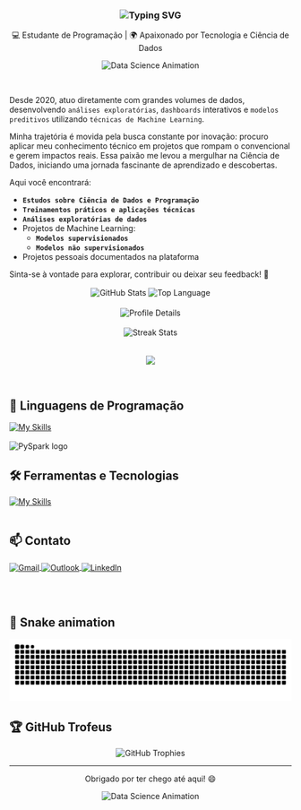 
<!--  Texto animado com "typing effect" (efeito máquina de escrever) -->
<!-- pause=300 → só 0.3 segundos entre frases -->
<!-- speed=50 → digitação mais rápida dos caracteres-->
<h3 align="center">
  <img src="https://readme-typing-svg.herokuapp.com?font=Fira+Code&weight=600&size=22&pause=300&speed=500&color=BD93F9&center=true&width=435&lines=👋+Olá%2C+seja+bem-vindo%21;Eu+sou+o+Espedito;Matemático+e+Cientista+de+Dados;" alt="Typing SVG" />
</h3>


<p align="center"> 
💻 Estudante de Programação | 🌍 Apaixonado por Tecnologia e Ciência de Dados
</p>
<!-- Gifs animados -->
<p align="center">
  <img src="https://media.giphy.com/media/qgQUggAC3Pfv687qPC/giphy.gif" alt="Data Science Animation" width="500"/>
</p>

<br>

Desde 2020, atuo diretamente com grandes volumes de dados, desenvolvendo `análises exploratórias`, `dashboards` interativos e `modelos preditivos` utilizando ``técnicas de Machine Learning``.

Minha trajetória é movida pela busca constante por inovação: procuro aplicar meu conhecimento técnico em projetos que rompam o convencional e gerem impactos reais. Essa paixão me levou a mergulhar na Ciência de Dados, iniciando uma jornada fascinante de aprendizado e descobertas.

Aqui você encontrará:

- **`Estudos sobre Ciência de Dados e Programação`**
- **`Treinamentos práticos e aplicações técnicas`**
- **`Análises exploratórias de dados`**
- Projetos de Machine Learning:
  - **`Modelos supervisionados`**
  - **`Modelos não supervisionados`**
- Projetos pessoais documentados na plataforma

Sinta-se à vontade para explorar, contribuir ou deixar seu feedback! 🚀


<!-- site documentação: https://github.com/anuraghazra/github-readme-stats -->
<!-- site para testes: https://github-profile-summary-cards.vercel.app/demo.html -->
<div align="center">
  <img
    height=165
    align="center"
    alt="GitHub Stats"
    src="https://github-readme-stats.vercel.app/api/?username=espeditoalves&show_icons=true&count_private=true&rank_icon=github&hide_border=true&theme=tokyonight&v=1"
  />
  <img
    height=165
    align="center"
    alt="Top Language"
    src="https://github-readme-stats.vercel.app/api/top-langs/?username=espeditoalves&layout=compact&hide_border=true&langs_count=16&theme=tokyonight&v=1"
  />
  <br>
  <br>
  <img
    align="center"
    alt="Profile Details"
    src="http://github-profile-summary-cards.vercel.app/api/cards/profile-details?username=espeditoalves&theme=tokyonight&v=1"
  />
  <br>
  <br>
  <img
    height=154
    align="center"
    alt="Streak Stats"
    src="https://github-readme-streak-stats.herokuapp.com?user=espeditoalves&theme=tokyonight&hide_border=true&card_width=885&v=1"
  />
</div>

<br>


<!-- Contador de visitantes -->
<div align="center">
  <p align="center">
  <img align="center" 
  src="https://visit-counter.vercel.app/counter.png?page=https%3A%2F%2Fgithub.com%2Fespeditoalves&s=21&c=bf91f3&bg=00000000&no=2&ff=digi&tb=Contador+De+Visitas%3A++&ta=" /></p> 
</div>

<br>


## 🚀 Linguagens de Programação
[![My Skills](https://skillicons.dev/icons?i=python,postgres)](https://skillicons.dev)<br><br>
<img src="https://upload.wikimedia.org/wikipedia/commons/f/f3/Apache_Spark_logo.svg" alt="PySpark logo" width="80"/>


## 🛠️ Ferramentas e Tecnologias
[![My Skills](https://skillicons.dev/icons?i=vscode,git,github,md,docker,sklearn)](https://skillicons.dev)<br><br>


## 📫 Contato
<p align="left">
  <a href="mailto:espeditoalves@usp.br" target="_blank">
    <img align="center" src="https://raw.githubusercontent.com/gauravghongde/social-icons/master/SVG/Color/Gmail.svg" alt="Gmail" height="30" width="40" />
  </a>
  <a href="mailto:espedito.ferreira.alves@outlook.com" target="_blank">
    <img align="center" src="https://raw.githubusercontent.com/gauravghongde/social-icons/master/SVG/Color/Outlook.svg" alt="Outlook" height="30" width="40" />
  </a>
  <a href="https://www.linkedin.com/in/espedito-ferreira-alves/" target="_blank">
    <img align="center" src="https://raw.githubusercontent.com/rahuldkjain/github-profile-readme-generator/master/src/images/icons/Social/linked-in-alt.svg" alt="LinkedIn" height="30" width="40" />
  </a>
</p>

<br><br>


## 🐍 Snake animation
<!-- vídeo de referncia: https://www.youtube.com/watch?v=Hs9_gyGgl4E -->
<div align= center>
  <img 
  src="https://raw.githubusercontent.com/espeditoalves/espeditoalves/output/snake.svg" 
  alt="Snake animation" />
</div>


<!-- site trofeus:https://github.com/ryo-ma/github-profile-trophy#demo -->
## 🏆 GitHub Trofeus

<p align="center">
  <img 
  src="https://github-profile-trophy.vercel.app/?username=espeditoalves&theme=algolia&margin-w=15&margin-h=15&no-bg=true" 
  alt="GitHub Trophies" />
</p>

---

<!-- site gifs: https://giphy.com/-->
<!-- site gifs: https://giphy.com/ -->
<p align="center">Obrigado por ter chego até aqui! 😄</p>
<p align="center">
  <img 
  src="https://media4.giphy.com/media/v1.Y2lkPTc5MGI3NjExbGY4Ynh0aGRzYmx6c2tub3VxbHJkc3kxbDlxZ2ZtNTI2eGxoMHQwYyZlcD12MV9pbnRlcm5hbF9naWZfYnlfaWQmY3Q9Zw/n4oKYFlAcv2AU/giphy.gif" alt="Data Science Animation" 
  width="500"/>
</p>


<!-- 
PRINCIPAIS NOVIDADES E ESTATISTICAS
vídeo de referncia: https://www.youtube.com/watch?v=ZN9AFHEO_-g
Repositório do meu perfil - https://github.com/kamillyvm/kamillyvm
Site das estatísticas - http://github-profile-summary-cards.vercel...
Outro site da estatística - https://github-readme-streak-stats.herokua...
Site do imgur - https://imgur.com/
Badges de redes sociais - https://shields.io/
Contador de visitas - https://visit-counter.vercel.app/
Header - https://capsule-render.vercel.app/
Readme Typing - https://readme-typing-svg.demolab.com? 
-->